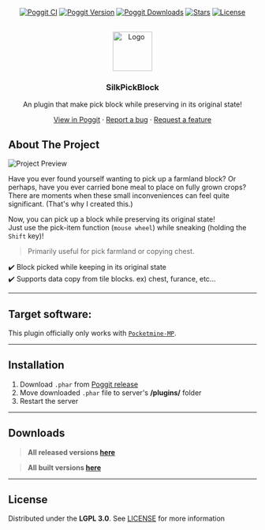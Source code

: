 <!-- PROJECT BADGES -->
<div align="center">

[![Poggit CI][poggit-ci-badge]][poggit-ci-url]
[![Poggit Version][poggit-version-badge]][poggit-release-url]
[![Poggit Downloads][poggit-downloads-badge]][poggit-release-url]
[![Stars][stars-badge]][stars-url]
[![License][license-badge]][license-url]

</div>


<!-- PROJECT LOGO -->
<br />
<div align="center">
  <img src="https://raw.githubusercontent.com/presentkim-pm/SilkPickBlock/main/assets/icon.png" alt="Logo" width="80" height="80">
  <h3>SilkPickBlock</h3>
  <p align="center">
    An plugin that make pick block while preserving in its original state!

[View in Poggit][poggit-ci-url] · [Report a bug][issues-url] · [Request a feature][issues-url]

  </p>
</div>


<!-- ABOUT THE PROJECT -->
## About The Project
![Project Preview][project-preview]

Have you ever found yourself wanting to pick up a farmland block? 
Or perhaps, have you ever carried bone meal to place on fully grown crops? 
There are moments when these small inconveniences can feel quite significant. (That's why I created this.)

Now, you can pick up a block while preserving its original state!  
Just use the pick-item function (`mouse wheel`) while sneaking (holding the `Shift` key)!

> Primarily useful for pick farmland or copying chest.

:heavy_check_mark: Block picked while keeping in its original state   
:heavy_check_mark: Supports data copy from tile blocks. ex) chest, furance, etc...

-----

## Target software:
This plugin officially only works with [`Pocketmine-MP`](https://github.com/pmmp/PocketMine-MP/).

-----

## Installation
1) Download `.phar` from [Poggit release][poggit-release-url]
2) Move downloaded `.phar` file to server's **/plugins/** folder
3) Restart the server

-----

## Downloads
> **All released versions [here][poggit-release-url]**

> **All built versions [here][poggit-ci-url]**

-----

## License
Distributed under the **LGPL 3.0**. See [LICENSE][license-url] for more information


[poggit-ci-badge]: https://poggit.pmmp.io/ci.shield/presentkim-pm/SilkPickBlock/SilkPickBlock?style=for-the-badge
[poggit-version-badge]: https://poggit.pmmp.io/shield.api/SilkPickBlock?style=for-the-badge
[poggit-downloads-badge]: https://poggit.pmmp.io/shield.dl.total/SilkPickBlock?style=for-the-badge
[stars-badge]: https://img.shields.io/github/stars/presentkim-pm/SilkPickBlock.svg?style=for-the-badge
[license-badge]: https://img.shields.io/github/license/presentkim-pm/SilkPickBlock.svg?style=for-the-badge

[poggit-ci-url]: https://poggit.pmmp.io/ci/presentkim-pm/SilkPickBlock/SilkPickBlock
[poggit-release-url]: https://poggit.pmmp.io/p/SilkPickBlock
[stars-url]: https://github.com/presentkim-pm/SilkPickBlock/stargazers
[releases-url]: https://github.com/presentkim-pm/SilkPickBlock/releases
[issues-url]: https://github.com/presentkim-pm/SilkPickBlock/issues
[license-url]: https://github.com/presentkim-pm/SilkPickBlock/blob/main/LICENSE

[project-icon]: https://raw.githubusercontent.com/presentkim-pm/SilkPickBlock/main/assets/icon.png
[project-preview]: https://raw.githubusercontent.com/presentkim-pm/SilkPickBlock/main/assets/preview.gif
